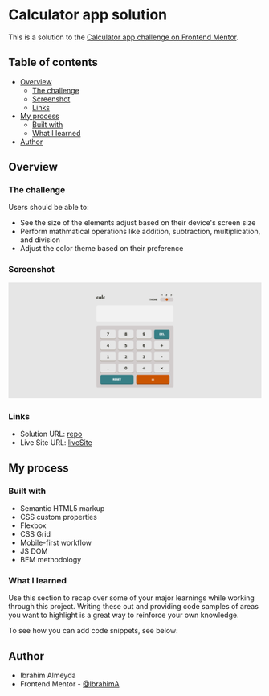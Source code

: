 # Calculator app solution

This is a solution to the [Calculator app challenge on Frontend Mentor](https://www.frontendmentor.io/challenges/calculator-app-9lteq5N29).

## Table of contents

- [Overview](#overview)
  - [The challenge](#the-challenge)
  - [Screenshot](#screenshot)
  - [Links](#links)
- [My process](#my-process)
  - [Built with](#built-with)
  - [What I learned](#what-i-learned)
- [Author](#author)
## Overview

### The challenge

Users should be able to:

- See the size of the elements adjust based on their device's screen size
- Perform mathmatical operations like addition, subtraction, multiplication, and division
- Adjust the color theme based on their preference

### Screenshot

![](./screenshot/desktop.png)

### Links

- Solution URL: [repo](https://github.com/Ibrahim-003/CalculatorApp)
- Live Site URL: [liveSite](https://ibrahim-003.github.io/CalculatorApp/)

## My process

### Built with

- Semantic HTML5 markup
- CSS custom properties
- Flexbox
- CSS Grid
- Mobile-first workflow
- JS DOM
- BEM methodology

### What I learned

Use this section to recap over some of your major learnings while working through this project. Writing these out and providing code samples of areas you want to highlight is a great way to reinforce your own knowledge.

To see how you can add code snippets, see below:

## Author

- Ibrahim Almeyda
- Frontend Mentor - [@IbrahimA](https://www.frontendmentor.io/profile/Ibrahim-003)
